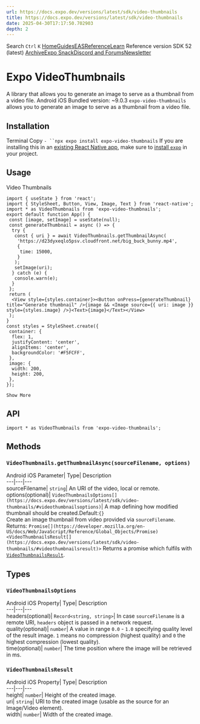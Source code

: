 ```yaml
---
url: https://docs.expo.dev/versions/latest/sdk/video-thumbnails
title: https://docs.expo.dev/versions/latest/sdk/video-thumbnails
date: 2025-04-30T17:17:50.702903
depth: 2
---
```


Search
`Ctrl` `K`
[Home](https://docs.expo.dev/)[Guides](https://docs.expo.dev/guides/overview)[EAS](https://docs.expo.dev/eas)[Reference](https://docs.expo.dev/versions/latest)[Learn](https://docs.expo.dev/tutorial/overview)
Reference version
SDK 52 (latest)
[Archive](https://docs.expo.dev/archive)[Expo Snack](https://snack.expo.dev)[Discord and Forums](https://chat.expo.dev)[Newsletter](https://expo.dev/mailing-list/signup)
# Expo VideoThumbnails
A library that allows you to generate an image to serve as a thumbnail from a video file.
Android
iOS
Bundled version:
~9.0.3
`expo-video-thumbnails` allows you to generate an image to serve as a thumbnail from a video file.
## Installation
Terminal
Copy
`- ``npx expo install expo-video-thumbnails`
If you are installing this in an [existing React Native app](https://docs.expo.dev/bare/overview), make sure to [install `expo`](https://docs.expo.dev/bare/installing-expo-modules) in your project.
## Usage
Video Thumbnails
```
import { useState } from 'react';
import { StyleSheet, Button, View, Image, Text } from 'react-native';
import * as VideoThumbnails from 'expo-video-thumbnails';
export default function App() {
 const [image, setImage] = useState(null);
 const generateThumbnail = async () => {
  try {
   const { uri } = await VideoThumbnails.getThumbnailAsync(
    'https://d23dyxeqlo5psv.cloudfront.net/big_buck_bunny.mp4',
    {
     time: 15000,
    }
   );
   setImage(uri);
  } catch (e) {
   console.warn(e);
  }
 };
 return (
  <View style={styles.container}><Button onPress={generateThumbnail} title="Generate thumbnail" />{image && <Image source={{ uri: image }} style={styles.image} />}<Text>{image}</Text></View>
 );
}
const styles = StyleSheet.create({
 container: {
  flex: 1,
  justifyContent: 'center',
  alignItems: 'center',
  backgroundColor: '#F5FCFF',
 },
 image: {
  width: 200,
  height: 200,
 },
});

Show More

```

## API
```
import * as VideoThumbnails from 'expo-video-thumbnails';

```

## Methods
### `VideoThumbnails.getThumbnailAsync(sourceFilename, options)`
Android
iOS
Parameter| Type| Description  
---|---|---  
sourceFilename| `string`| An URI of the video, local or remote.  
options(optional)| `VideoThumbnailsOptions[](https://docs.expo.dev/versions/latest/sdk/video-thumbnails/#videothumbnailsoptions)`| A map defining how modified thumbnail should be created.Default:`{}`  
Create an image thumbnail from video provided via `sourceFilename`.
Returns:
`Promise[](https://developer.mozilla.org/en-US/docs/Web/JavaScript/Reference/Global_Objects/Promise)<VideoThumbnailsResult[](https://docs.expo.dev/versions/latest/sdk/video-thumbnails/#videothumbnailsresult)>`
Returns a promise which fulfils with [`VideoThumbnailsResult`](https://docs.expo.dev/versions/latest/sdk/video-thumbnails/#videothumbnailsresult).
## Types
### `VideoThumbnailsOptions`
Android
iOS
Property| Type| Description  
---|---|---  
headers(optional)| `Record<string, string>`| In case `sourceFilename` is a remote URI, `headers` object is passed in a network request.  
quality(optional)| `number`| A value in range `0.0` - `1.0` specifying quality level of the result image. `1` means no compression (highest quality) and `0` the highest compression (lowest quality).  
time(optional)| `number`| The time position where the image will be retrieved in ms.  
### `VideoThumbnailsResult`
Android
iOS
Property| Type| Description  
---|---|---  
height| `number`| Height of the created image.  
uri| `string`| URI to the created image (usable as the source for an Image/Video element).  
width| `number`| Width of the created image.

